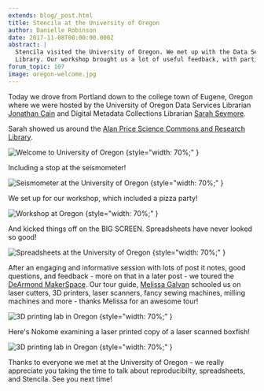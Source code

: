 ```yaml
---
extends: blog/_post.html
title: Stencila at the University of Oregon
author: Danielle Robinson
date: 2017-11-08T00:00:00.000Z
abstract: |
  Stencila visited the University of Oregon. We met up with the Data Services staff and had a peek look into the Research
  Library. Our workshop brought us a lot of useful feedback, with particular focus on Stencila Sheets.
forum_topic: 107
image: oregon-welcome.jpg
---
```


Today we drove from Portland down to the college town of Eugene, Oregon where we were hosted by the University of Oregon Data Services Librarian [Jonathan Cain](http://walecain.com/) and Digital Metadata Collections Librarian [Sarah Seymore](https://twitter.com/SarahESeymore).

Sarah showed us around the [Alan Price Science Commons and Research Library](https://library.uoregon.edu/price-science-commons-research-library).

![Welcome to University of Oregon](oregon-welcome.jpg)
{style="width: 70%;" }

Including a stop at the seismometer!

![Seismometer at the University of Oregon](oregon-seismic.jpg)
{style="width: 70%;" }

We set up for our workshop, which included a pizza party!

![Workshop at Oregon](oregon-agenca.jpg)
{style="width: 70%;" }

And kicked things off on the BIG SCREEN. Spreadsheets have never looked so good!

![Spreadsheets at the University of Oregon](oregon-presentation.jpg)
{style="width: 70%;" }

After an engaging and informative session with lots of post it notes, good questions, and feedback - more on that in a later post - we toured the [DeArmond MakerSpace](https://library.uoregon.edu/scilib/psc-dearmond-makerspace). Our tour guide, [Melissa Galvan](https://around.uoregon.edu/student-jobs-melissa-galvan) schooled us on laser cutters, 3D printers, laser scanners, fancy sewing machines, milling machines and more - thanks Melissa for an awesome tour!

![3D printing lab in Oregon](oregon-3d-lab.jpg)
{style="width: 70%;" }

Here's Nokome examining a laser printed copy of a laser scanned boxfish!

![3D printing lab in Oregon](oregon-3d-lab-2.jpg)
{style="width: 70%;" }

Thanks to everyone we met at the University of Oregon - we really appreciate you taking the time to talk about reproducibilty, spreadsheets, and Stencila. See you next time!
